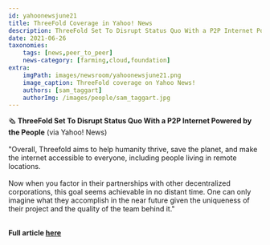 ```yaml
---
id: yahoonewsjune21
title: ThreeFold Coverage in Yahoo! News
description: ThreeFold Set To Disrupt Status Quo With a P2P Internet Powered by the People - via Yahoo! News
date: 2021-06-26
taxonomies:
    tags: [news,peer_to_peer]
    news-category: [farming,cloud,foundation]
extra:
    imgPath: images/newsroom/yahoonewsjune21.png
    image_caption: ThreeFold coverage on Yahoo News!
    authors: [sam_taggart]
    authorImg: /images/people/sam_taggart.jpg
---
```


🗞 **ThreeFold Set To Disrupt Status Quo With a P2P Internet Powered by the People** (via Yahoo! News)
<br/>
<br/>
"Overall, Threefold aims to help humanity thrive, save the planet, and make the internet accessible to everyone, including people living in remote locations.
<br/>
<br/>
Now when you factor in their partnerships with other decentralized corporations, this goal seems achievable in no distant time. One can only imagine what they accomplish in the near future given the uniqueness of their project and the quality of the team behind it."
<br/>
<br/>

**Full article [here](https://news.yahoo.com/news/threefold-set-disrupt-status-quo-051457787.html?guccounter=1)**
